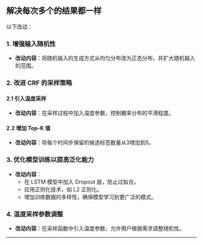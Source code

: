 ## 解决每次多个的结果都一样

以下改动：

### 1. 增强输入随机性

- **改动内容**：将随机输入的生成方式从均匀分布改为正态分布，并扩大随机输入的范围。

### 2. 改进 CRF 的采样策略

#### 2.1 引入温度采样

- **改动内容**：在采样过程中加入温度参数，控制概率分布的平滑程度。

#### 2.2 增加 Top-K 值

- **改动内容**：将每个时间步保留的候选标签数量从3增加到5。

### 3. 优化模型训练以提高泛化能力

- **改动内容**：
  - 在 LSTM 模型中加入 Dropout 层，防止过拟合。
  - 应用正则化技术，如 L2 正则化。
  - 增加训练数据的多样性，确保模型学习到更广泛的模式。


### 4. 温度采样参数调整
- **改动内容**：在采样函数中引入温度参数，允许用户根据需求调整随机性。

---
